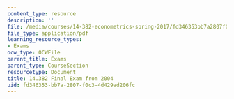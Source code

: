 ```yaml
---
content_type: resource
description: ''
file: /media/courses/14-382-econometrics-spring-2017/fd346353bb7a2807f0c34d429ad206fc_MIT_14_382S17_Final04.pdf
file_type: application/pdf
learning_resource_types:
- Exams
ocw_type: OCWFile
parent_title: Exams
parent_type: CourseSection
resourcetype: Document
title: 14.382 Final Exam from 2004
uid: fd346353-bb7a-2807-f0c3-4d429ad206fc
---
```


